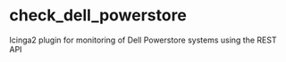 # check_dell_powerstore
Icinga2 plugin for monitoring of Dell Powerstore systems using the REST API
